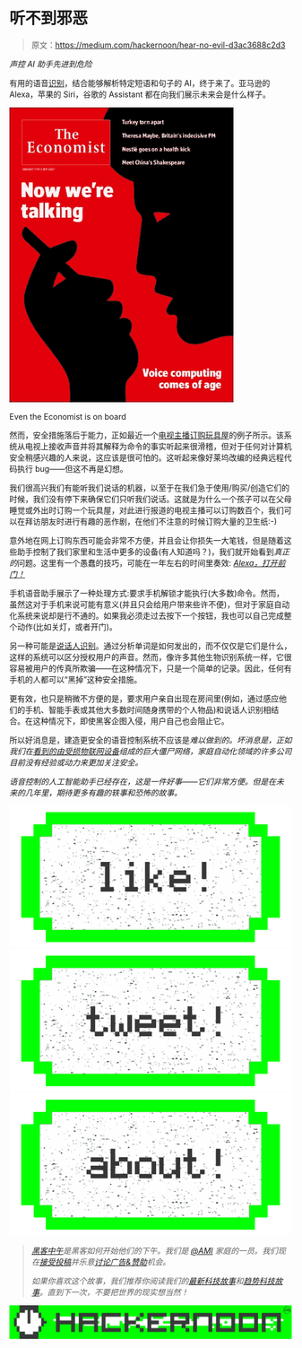 # 听不到邪恶

> 原文：<https://medium.com/hackernoon/hear-no-evil-d3ac3688c2d3>

*声控 AI 助手先进到危险*

有用的语音[识别](https://hackernoon.com/tagged/recognition)，结合能够解析特定短语和句子的 AI，终于来了。亚马逊的 Alexa，苹果的 Siri，谷歌的 Assistant 都在向我们展示未来会是什么样子。

![](img/1ab212f3769db34fb8c3dd2e87cfe198.png)

Even the Economist is on board

然而，安全措施落后于能力，正如最近一个[电视主播订购玩具屋](http://www.cw6sandiego.com/news-anchor-sets-off-alexa-devices-around-san-diego-ordering-unwanted-dollhouses/)的例子所示。该系统从电视上接收声音并将其解释为命令的事实听起来很滑稽，但对于任何对计算机安全稍感兴趣的人来说，这应该是很可怕的。这听起来像好莱坞改编的经典远程代码执行 bug——但这不再是幻想。

我们很高兴我们有能听我们说话的机器，以至于在我们急于使用/购买/创造它们的时候，我们没有停下来确保它们只听我们说话。这就是为什么一个孩子可以在父母睡觉或外出时订购一个玩具屋，对此进行报道的电视主播可以订购数百个，我们可以在拜访朋友时进行有趣的恶作剧，在他们不注意的时候订购大量的卫生纸:-)

意外地在网上订购东西可能会非常不方便，并且会让你损失一大笔钱，但是随着这些助手控制了我们家里和生活中更多的设备(有人知道吗？)，我们就开始看到*真正的*问题。这里有一个愚蠢的技巧，可能在一年左右的时间里奏效: [*Alexa，打开前门！*](https://ifttt.com/applets/342970p-alexa-tells-smartthings-to-unlock-front-door-i-use-the-phrase-unlatch-front-door-lock-updated)

手机语音助手展示了一种处理方式:要求手机解锁才能执行(大多数)命令。然而，虽然这对于手机来说可能有意义(并且只会给用户带来些许不便)，但对于家庭自动化系统来说却是行不通的。如果我必须走过去按下一个按钮，我也可以自己完成整个动作(比如关灯，或者开门)。

另一种可能是[说话人识别](https://en.wikipedia.org/wiki/Speaker_recognition)。通过分析单词是如何发出的，而不仅仅是它们是什么，这样的系统可以区分授权用户的声音。然而，像许多其他生物识别系统一样，它很容易被用户的传真所欺骗——在这种情况下，只是一个简单的记录。因此，任何有手机的人都可以“黑掉”这种安全措施。

更有效，也只是稍微不方便的是，要求用户亲自出现在房间里(例如，通过感应他们的手机、智能手表或其他大多数时间随身携带的个人物品)和说话人识别相结合。在这种情况下，即使黑客企图入侵，用户自己也会阻止它。

所以好消息是，建造更安全的语音控制系统不应该是*难以做到的。坏消息是，正如我们在[看到的由受损物联网设备](https://en.wikipedia.org/wiki/Mirai_(malware))组成的巨大僵尸网络，家庭自动化领域的许多公司目前没有经验或动力来更加关注安全。*

*语音控制的人工智能助手已经存在，这是一件好事——它们非常方便。但是在未来的几年里，期待更多有趣的轶事和恐怖的故事。*

*[![](img/50ef4044ecd4e250b5d50f368b775d38.png)](http://bit.ly/HackernoonFB)**[![](img/979d9a46439d5aebbdcdca574e21dc81.png)](https://goo.gl/k7XYbx)**[![](img/2930ba6bd2c12218fdbbf7e02c8746ff.png)](https://goo.gl/4ofytp)*

> *[黑客中午](http://bit.ly/Hackernoon)是黑客如何开始他们的下午。我们是 [@AMI](http://bit.ly/atAMIatAMI) 家庭的一员。我们现在[接受投稿](http://bit.ly/hackernoonsubmission)并乐意[讨论广告&赞助](mailto:partners@amipublications.com)机会。*
> 
> *如果你喜欢这个故事，我们推荐你阅读我们的[最新科技故事](http://bit.ly/hackernoonlatestt)和[趋势科技故事](https://hackernoon.com/trending)。直到下一次，不要把世界的现实想当然！*

*![](img/be0ca55ba73a573dce11effb2ee80d56.png)*